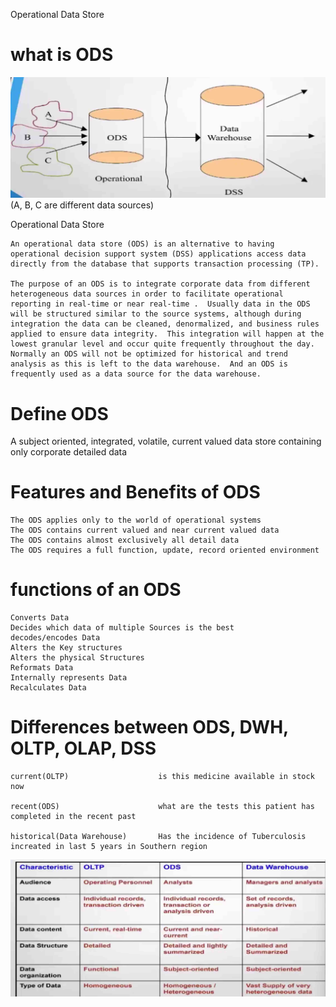 

Operational Data Store   

# what is ODS     

![ODS](./pics/1ODS.jpg)  
(A, B, C are different data sources)

Operational Data Store   
```
An operational data store (ODS) is an alternative to having operational decision support system (DSS) applications access data directly from the database that supports transaction processing (TP).

The purpose of an ODS is to integrate corporate data from different heterogeneous data sources in order to facilitate operational reporting in real-time or near real-time .  Usually data in the ODS will be structured similar to the source systems, although during integration the data can be cleaned, denormalized, and business rules applied to ensure data integrity.  This integration will happen at the lowest granular level and occur quite frequently throughout the day.  Normally an ODS will not be optimized for historical and trend analysis as this is left to the data warehouse.  And an ODS is frequently used as a data source for the data warehouse.

```


# Define ODS   

A subject oriented, integrated, volatile, current valued data store containing only corporate detailed data


# Features and Benefits of ODS

```
The ODS applies only to the world of operational systems
The ODS contains current valued and near current valued data
The ODS contains almost exclusively all detail data
The ODS requires a full function, update, record oriented environment
```

# functions of an ODS

```
Converts Data
Decides which data of multiple Sources is the best
decodes/encodes Data
Alters the Key structures
Alters the physical Structures
Reformats Data
Internally represents Data
Recalculates Data
```

# Differences between ODS, DWH, OLTP, OLAP, DSS

```
current(OLTP)                    is this medicine available in stock now      

recent(ODS)                      what are the tests this patient has completed in the recent past

historical(Data Warehouse)       Has the incidence of Tuberculosis increated in last 5 years in Southern region

```

![OLTPvsODSvsDataWarehouse](./pics/OLTPvsODSvsDataWarehouse.jpg)  




